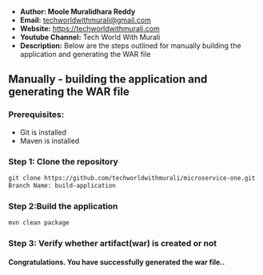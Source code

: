 + <b>Author: Moole Muralidhara Reddy</b></br>
+ <b>Email:</b> techworldwithmurali@gmail.com</br>
+ <b>Website:</b> https://techworldwithmurali.com </br>
+ <b>Youtube Channel:</b> Tech World With Murali</br>
+ <b>Description:</b> Below are the steps outlined for manually building the application and generating the WAR file</br>

## Manually - building the application and generating the WAR file

### Prerequisites:
+ Git is installed
+ Maven is installed

### Step 1: Clone the repository
  ```xml
  git clone https://github.com/techworldwithmurali/microservice-one.git
  Branch Name: build-application
```

### Step 2:Build the application
```sh
mvn clean package
```
### Step 3: Verify whether artifact(war) is created or not


#### Congratulations. You have successfully generated the war file..

